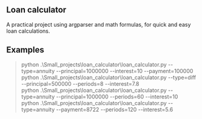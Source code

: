 ## Loan calculator
A practical project using argparser and math formulas, for quick and easy loan calculations.

## Examples
> python .\Small_projects\loan_calculator\loan_calculator.py --type=annuity --principal=1000000 --interest=10 --payment=100000              
> python .\Small_projects\loan_calculator\loan_calculator.py --type=diff --principal=500000 --periods=8 --interest=7.8               
> python .\Small_projects\loan_calculator\loan_calculator.py --type=annuity --principal=1000000 --periods=60 --interest=10                  
> python .\Small_projects\loan_calculator\loan_calculator.py --type=annuity --payment=8722 --periods=120 --interest=5.6                    
